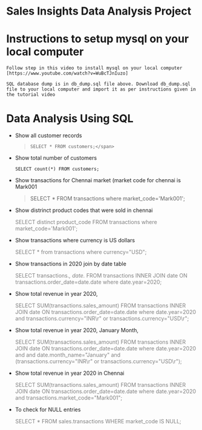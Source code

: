 # Sales Insights Data Analysis Project

# Instructions to setup mysql on your local computer

    Follow step in this video to install mysql on your local computer [https://www.youtube.com/watch?v=WuBcTJnIuzo]

    SQL database dump is in db_dump.sql file above. Download db_dump.sql file to your local computer and import it as per instructions given in the tutorial video

# Data Analysis Using SQL

* Show all customer records

   > `SELECT * FROM customers;</span>`

* Show total number of customers

    `SELECT count(*) FROM customers;`

* Show transactions for Chennai market (market code for chennai is Mark001

    > SELECT * FROM transactions where market_code='Mark001';

* Show distrinct product codes that were sold in chennai

    <span style="color:gray">SELECT distinct product_code FROM transactions where market_code='Mark001';</span>

* Show transactions where currency is US dollars

    <span style="color:gray">SELECT * from transactions where currency="USD";</span>

* Show transactions in 2020 join by date table

    <span style="color:gray">SELECT transactions.*, date.* FROM transactions INNER JOIN date ON transactions.order_date=date.date where date.year=2020;</span>

* Show total revenue in year 2020,

    <span style="color:gray">SELECT SUM(transactions.sales_amount) FROM transactions INNER JOIN date ON transactions.order_date=date.date where date.year=2020 and transactions.currency="INR\r" or transactions.currency="USD\r";</span>

* Show total revenue in year 2020, January Month,

    <span style="color:gray">SELECT SUM(transactions.sales_amount) FROM transactions INNER JOIN date ON transactions.order_date=date.date where date.year=2020 and and date.month_name="January" and (transactions.currency="INR\r" or transactions.currency="USD\r");</span>

* Show total revenue in year 2020 in Chennai

    <span style="color:gray">SELECT SUM(transactions.sales_amount) FROM transactions INNER JOIN date ON transactions.order_date=date.date where date.year=2020 and transactions.market_code="Mark001";</span>

* To check for NULL entries 

    <span style="color:gray">SELECT * FROM sales.transactions WHERE market_code IS NULL;</span>
